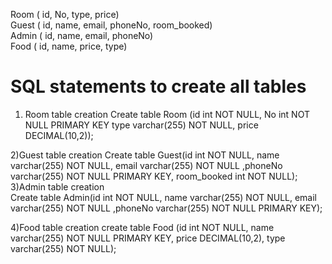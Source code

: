   Room ( id, No, type, price)
  <br>
  Guest ( id, name, email, phoneNo, room_booked)
  <br>
  Admin ( id, name, email, phoneNo)
  <br>
  Food ( id, name, price, type)
  <br>
# SQL statements to create all tables

1) Room table creation
      Create table Room (id int NOT NULL, No int NOT NULL PRIMARY KEY type varchar(255) NOT NULL, price DECIMAL(10,2));
 
2)Guest table creation
      Create table Guest(id int NOT NULL, name varchar(255) NOT NULL, email varchar(255) NOT NULL ,phoneNo varchar(255) NOT NULL PRIMARY KEY,
                    room_booked int NOT NULL);
3)Admin table creation                    
      Create table Admin(id int NOT NULL, name varchar(255) NOT NULL, email varchar(255) NOT NULL ,phoneNo varchar(255) NOT NULL PRIMARY KEY);

4)Food table creation
      create table Food (id int NOT NULL, name varchar(255) NOT NULL PRIMARY KEY,  price DECIMAL(10,2),  type varchar(255) NOT NULL);
      

